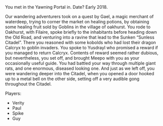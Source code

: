 You met in the Yawning Portal in. Date? Early 2018.

Our wandering adventurers took on a quest by Gael, a magic merchant of waterdeep, trying to corner the market on healing potions, by obtaining some healing fruit sold by Goblins in the village of oakhurst.
You rode to Oakhurst, with Filaire, spoke briefly to the inhabitants before heading down the Old Road, and venturing into a ravine that lead to the Sunken “Sunless Citadel”. There you reasoned with some kobolds who had lost their dragon Calcryx to goblin invaders. You spoke to Yusdrayl who promised a reward if you managed to return Calcryx.
Contents of reward seemed rather dubious, but nevertheless, you set off, and brought Meepo with you as your occasionally useful guide. You had battled your way through multiple giant rats, and one enormous, diseased looking one.
And just as we left off, you were wandering deeper into the Citadel, when you opened a door hooked up to a metal bell on the other side, setting off a very audible gong throughout the Citadel.

Players:
- Verity
- Paul
- Spike
- Guy